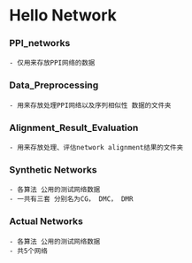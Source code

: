# Hello Network


### PPI_networks

    - 仅用来存放PPI网络的数据

### Data_Preprocessing

    - 用来存放处理PPI网络以及序列相似性 数据的文件夹

### Alignment_Result_Evaluation

    - 用来存放处理、评估network alignment结果的文件夹
    
    
### Synthetic Networks

    - 各算法 公用的测试网络数据
    - 一共有三套 分别名为CG， DMC， DMR

### Actual Networks

    - 各算法 公用的测试网络数据
    - 共5个网络
